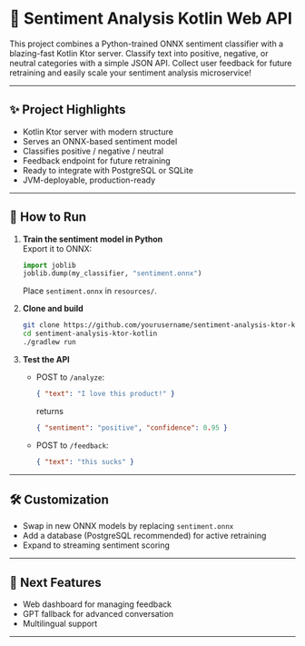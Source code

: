 
# 💬 Sentiment Analysis Kotlin Web API

This project combines a Python-trained ONNX sentiment classifier with a blazing-fast Kotlin Ktor server. Classify text into positive, negative, or neutral categories with a simple JSON API. Collect user feedback for future retraining and easily scale your sentiment analysis microservice!

---

## ✨ Project Highlights

- Kotlin Ktor server with modern structure
- Serves an ONNX-based sentiment model
- Classifies positive / negative / neutral
- Feedback endpoint for future retraining
- Ready to integrate with PostgreSQL or SQLite
- JVM-deployable, production-ready

---

## 🚀 How to Run

1. **Train the sentiment model in Python**  
   Export it to ONNX:
   ```python
   import joblib
   joblib.dump(my_classifier, "sentiment.onnx")
   ```
   Place `sentiment.onnx` in `resources/`.

2. **Clone and build**

   ```bash
   git clone https://github.com/yourusername/sentiment-analysis-ktor-kotlin.git
   cd sentiment-analysis-ktor-kotlin
   ./gradlew run
   ```

3. **Test the API**
   - POST to `/analyze`:
     ```json
     { "text": "I love this product!" }
     ```
     returns
     ```json
     { "sentiment": "positive", "confidence": 0.95 }
     ```
   - POST to `/feedback`:
     ```json
     { "text": "this sucks" }
     ```

---

## 🛠 Customization

- Swap in new ONNX models by replacing `sentiment.onnx`  
- Add a database (PostgreSQL recommended) for active retraining  
- Expand to streaming sentiment scoring

---

## 🌟 Next Features

- Web dashboard for managing feedback  
- GPT fallback for advanced conversation  
- Multilingual support

---
